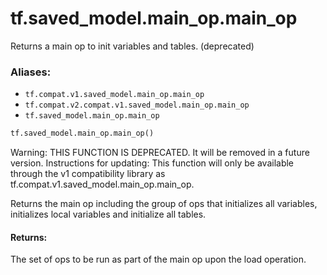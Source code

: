 <div itemscope itemtype="http://developers.google.com/ReferenceObject">
<meta itemprop="name" content="tf.saved_model.main_op.main_op" />
<meta itemprop="path" content="Stable" />
</div>

# tf.saved_model.main_op.main_op

Returns a main op to init variables and tables. (deprecated)

### Aliases:

* `tf.compat.v1.saved_model.main_op.main_op`
* `tf.compat.v2.compat.v1.saved_model.main_op.main_op`
* `tf.saved_model.main_op.main_op`

``` python
tf.saved_model.main_op.main_op()
```

<!-- Placeholder for "Used in" -->

Warning: THIS FUNCTION IS DEPRECATED. It will be removed in a future version.
Instructions for updating:
This function will only be available through the v1 compatibility library as tf.compat.v1.saved_model.main_op.main_op.

Returns the main op including the group of ops that initializes all
variables, initializes local variables and initialize all tables.

#### Returns:

The set of ops to be run as part of the main op upon the load operation.
